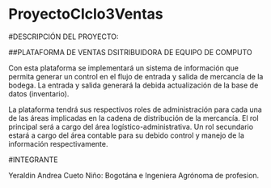 # ProyectoCIclo3Ventas

#DESCRIPCIÓN DEL PROYECTO:

##PLATAFORMA DE VENTAS DSITRIBUIDORA DE EQUIPO DE COMPUTO

Con esta plataforma se implementará un sistema de información que permita generar un control en el flujo de entrada y salida de mercancía de la bodega. La entrada y salida generará la debida actualización de la base de datos (inventario).

La plataforma tendrá sus respectivos roles de administración para cada una de las áreas implicadas en la cadena de distribución de la mercancía. El rol principal será a cargo del área logístico-administrativa. Un rol secundario estará a cargo del área contable para su debido control y manejo de la información respectivamente.

#INTEGRANTE 

Yeraldin Andrea Cueto Niño: Bogotána e Ingeniera Agrónoma de profesion.
